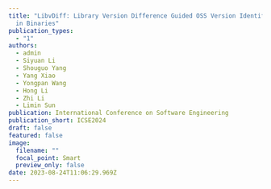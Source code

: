 ```yaml
---
title: "LibvDiff: Library Version Difference Guided OSS Version Identification
  in Binaries"
publication_types:
  - "1"
authors:
  - admin
  - Siyuan Li
  - Shouguo Yang
  - Yang Xiao
  - Yongpan Wang
  - Hong Li
  - Zhi Li
  - Limin Sun
publication: International Conference on Software Engineering
publication_short: ICSE2024
draft: false
featured: false
image:
  filename: ""
  focal_point: Smart
  preview_only: false
date: 2023-08-24T11:06:29.969Z
---
```

